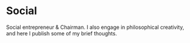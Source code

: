 # Social
Social entrepreneur &amp; Chairman. I also engage in philosophical creativity, and here I publish some of my brief thoughts.
